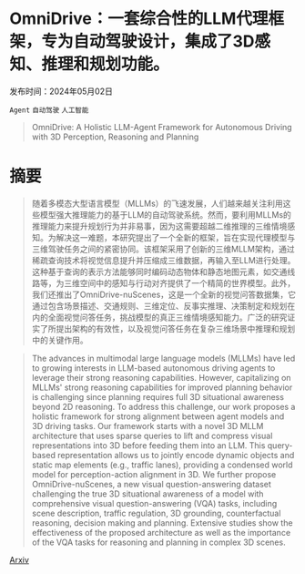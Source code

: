 # OmniDrive：一套综合性的LLM代理框架，专为自动驾驶设计，集成了3D感知、推理和规划功能。

发布时间：2024年05月02日

`Agent` `自动驾驶` `人工智能`

> OmniDrive: A Holistic LLM-Agent Framework for Autonomous Driving with 3D Perception, Reasoning and Planning

# 摘要

> 随着多模态大型语言模型（MLLMs）的飞速发展，人们越来越关注利用这些模型强大推理能力的基于LLM的自动驾驶系统。然而，要利用MLLMs的推理能力来提升规划行为并非易事，因为这需要超越二维推理的三维情境感知。为解决这一难题，本研究提出了一个全新的框架，旨在实现代理模型与三维驾驶任务之间的紧密协同。该框架采用了创新的三维MLLM架构，通过稀疏查询技术将视觉信息提升并压缩成三维数据，再输入至LLM进行处理。这种基于查询的表示方法能够同时编码动态物体和静态地图元素，如交通线路等，为三维空间中的感知与行动对齐提供了一个精简的世界模型。此外，我们还推出了OmniDrive-nuScenes，这是一个全新的视觉问答数据集，它通过包含场景描述、交通规则、三维定位、反事实推理、决策制定和规划在内的全面视觉问答任务，挑战模型的真正三维情境感知能力。广泛的研究证实了所提出架构的有效性，以及视觉问答任务在复杂三维场景中推理和规划中的关键作用。

> The advances in multimodal large language models (MLLMs) have led to growing interests in LLM-based autonomous driving agents to leverage their strong reasoning capabilities. However, capitalizing on MLLMs' strong reasoning capabilities for improved planning behavior is challenging since planning requires full 3D situational awareness beyond 2D reasoning. To address this challenge, our work proposes a holistic framework for strong alignment between agent models and 3D driving tasks. Our framework starts with a novel 3D MLLM architecture that uses sparse queries to lift and compress visual representations into 3D before feeding them into an LLM. This query-based representation allows us to jointly encode dynamic objects and static map elements (e.g., traffic lanes), providing a condensed world model for perception-action alignment in 3D. We further propose OmniDrive-nuScenes, a new visual question-answering dataset challenging the true 3D situational awareness of a model with comprehensive visual question-answering (VQA) tasks, including scene description, traffic regulation, 3D grounding, counterfactual reasoning, decision making and planning. Extensive studies show the effectiveness of the proposed architecture as well as the importance of the VQA tasks for reasoning and planning in complex 3D scenes.

[Arxiv](https://arxiv.org/abs/2405.01533)